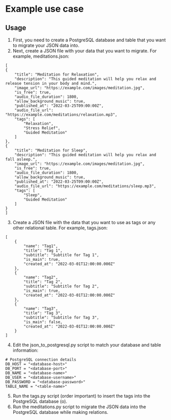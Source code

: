# Example use case
## Usage
1. First, you need to create a PostgreSQL database and table that you want to migrate your JSON data into.
2. Next, create a JSON file with your data that you want to migrate. For example, meditations.json:
```
[
{
    "title": "Meditation for Relaxation",
    "description": "This guided meditation will help you relax and release tension in your body and mind.",
    "image_url": "https://example.com/images/meditation.jpg",
    "is_free": true,
    "audio_file_duration": 1800,
    "allow_background_music": true,
    "published_at": "2022-03-25T09:00:00Z",
    "audio_file_url": "https://example.com/meditations/relaxation.mp3",
    "tags": [
        "Relaxation",
        "Stress Relief",
        "Guided Meditation"
    ]
},
{
    "title": "Meditation for Sleep",
    "description": "This guided meditation will help you relax and fall asleep.",
    "image_url": "https://example.com/images/meditation.jpg",
    "is_free": true,
    "audio_file_duration": 1800,
    "allow_background_music": true,
    "published_at": "2022-03-25T09:00:00Z",
    "audio_file_url": "https://example.com/meditations/sleep.mp3",
    "tags": [
        "Sleep",
        "Guided Meditation"
    ]
}
]

```
3. Create a JSON file with the data that you want to use as tags or any other relational table. For example, tags.json:
```
[
    {
        "name": "Tag1",
        "title": "Tag 1",
        "subtitle": "Subtitle for Tag 1",
        "is_main": true,
        "created_at": "2022-03-01T12:00:00.000Z"
    },
    {
        "name": "Tag2",
        "title": "Tag 2",
        "subtitle": "Subtitle for Tag 2",
        "is_main": true,
        "created_at": "2022-03-01T12:00:00.000Z"
    },
    {
        "name": "Tag3",
        "title": "Tag 3",
        "subtitle": "Subtitle for Tag 3",
        "is_main": false,
        "created_at": "2022-03-01T12:00:00.000Z"
    }
]
```
4. Edit the json_to_postgresql.py script to match your database and table information:
```
# PostgreSQL connection details
DB_HOST = "<database-host>"
DB_PORT = "<database-port>"
DB_NAME = "<database-name>"
DB_USER = "<database-username>"
DB_PASSWORD = "<database-password>"
TABLE_NAME = "<table-name>"
```
5. Run the tags.py script (order important) to insert the tags into the PostgreSQL database (o).
6. Run the meditations.py script to migrate the JSON data into the PostgreSQL database while making relations.